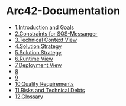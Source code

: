 # Arc42-Documentation

- [1.Introduction and Goals](1.IntroductionAndGoals.md)
- [2.Constraints for SQS-Messanger](2.Constraints.md)
- [3.Technical Context View](3.TechnicalContext.md)
- [4.Solution Strategy](4.SolutionStrategy.md)
- [5.Solution Strategy](5.BuildingBlockView.md)
- [6.Runtime View](6.RuntimeView.md)
- [7.Deployment View](7.DeploymentView.md)
- [8]()
- [9]()
- [10.Quality Requirements](10.QualityRequirements.md)
- [11.Risks and Technical Debts](11.RisksAndTechnicalDebts.md)
- [12.Glossary](12.Glossary.md)
